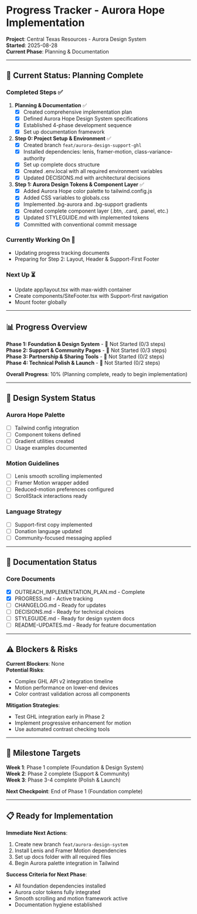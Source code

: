 # Progress Tracker - Aurora Hope Implementation

**Project**: Central Texas Resources - Aurora Design System  
**Started**: 2025-08-28  
**Current Phase**: Planning & Documentation  

---

## 🎯 **Current Status: Planning Complete**

### **Completed Steps** ✅
1. **Planning & Documentation** ✅
   - [x] Created comprehensive implementation plan
   - [x] Defined Aurora Hope Design System specifications  
   - [x] Established 4-phase development sequence
   - [x] Set up documentation framework

2. **Step 0: Project Setup & Environment** ✅
   - [x] Created branch `feat/aurora-design-support-ghl`
   - [x] Installed dependencies: lenis, framer-motion, class-variance-authority
   - [x] Set up complete docs structure
   - [x] Created .env.local with all required environment variables
   - [x] Updated DECISIONS.md with architectural decisions

3. **Step 1: Aurora Design Tokens & Component Layer** ✅
   - [x] Added Aurora Hope color palette to tailwind.config.js
   - [x] Added CSS variables to globals.css
   - [x] Implemented .bg-aurora and .bg-support gradients
   - [x] Created complete component layer (.btn, .card, .panel, etc.)
   - [x] Updated STYLEGUIDE.md with implemented tokens
   - [x] Committed with conventional commit message

### **Currently Working On** 🚧
- Updating progress tracking documents
- Preparing for Step 2: Layout, Header & Support-First Footer

### **Next Up** ⏳
- Update app/layout.tsx with max-width container
- Create components/SiteFooter.tsx with Support-first navigation
- Mount footer globally

---

## 📊 **Progress Overview**

**Phase 1: Foundation & Design System** - 🔲 Not Started (0/3 steps)  
**Phase 2: Support & Community Pages** - 🔲 Not Started (0/3 steps)  
**Phase 3: Partnership & Sharing Tools** - 🔲 Not Started (0/2 steps)  
**Phase 4: Technical Polish & Launch** - 🔲 Not Started (0/2 steps)  

**Overall Progress**: 10% (Planning complete, ready to begin implementation)

---

## 🎨 **Design System Status**

### **Aurora Hope Palette**
- [ ] Tailwind config integration
- [ ] Component tokens defined
- [ ] Gradient utilities created
- [ ] Usage examples documented

### **Motion Guidelines**  
- [ ] Lenis smooth scrolling implemented
- [ ] Framer Motion wrapper added
- [ ] Reduced-motion preferences configured
- [ ] ScrollStack interactions ready

### **Language Strategy**
- [ ] Support-first copy implemented
- [ ] Donation language updated
- [ ] Community-focused messaging applied

---

## 📝 **Documentation Status**

### **Core Documents**
- [x] OUTREACH_IMPLEMENTATION_PLAN.md - Complete
- [x] PROGRESS.md - Active tracking
- [ ] CHANGELOG.md - Ready for updates
- [ ] DECISIONS.md - Ready for technical choices  
- [ ] STYLEGUIDE.md - Ready for design system docs
- [ ] README-UPDATES.md - Ready for feature documentation

---

## ⚠️ **Blockers & Risks**

**Current Blockers**: None  
**Potential Risks**:
- Complex GHL API v2 integration timeline
- Motion performance on lower-end devices
- Color contrast validation across all components

**Mitigation Strategies**:
- Test GHL integration early in Phase 2
- Implement progressive enhancement for motion
- Use automated contrast checking tools

---

## 📅 **Milestone Targets**

**Week 1**: Phase 1 complete (Foundation & Design System)  
**Week 2**: Phase 2 complete (Support & Community)  
**Week 3**: Phase 3-4 complete (Polish & Launch)  

**Next Checkpoint**: End of Phase 1 (Foundation complete)

---

## 📋 **Ready for Implementation**

**Immediate Next Actions**:
1. Create new branch `feat/aurora-design-system`
2. Install Lenis and Framer Motion dependencies  
3. Set up docs folder with all required files
4. Begin Aurora palette integration in Tailwind

**Success Criteria for Next Phase**:
- All foundation dependencies installed
- Aurora color tokens fully integrated
- Smooth scrolling and motion framework active
- Documentation hygiene established